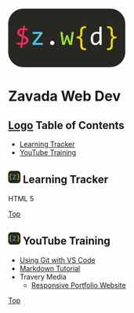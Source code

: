 [logo]:https://github.com/mzavada/portfolio/blob/master/dist/img/favicon.ico

![Zavada Web Dev](https://github.com/mzavada/portfolio/blob/master/dist/img/zwd_logo.png)

# Zavada Web Dev

## [Logo][logo] Table of Contents

- [Learning Tracker](#user-content--learning-tracker)
- [YouTube Training](#user-content--youtube-training)


## <img src="https://github.com/mzavada/portfolio/blob/master/dist/img/z_sqlogo.png" width="25px"/> Learning Tracker
HTML 5


[Top](#user-content-zavada-web-dev)

## <img src="https://github.com/mzavada/portfolio/blob/master/dist/img/z_sqlogo.png" width="25px"/> YouTube Training

- [Using Git with VS Code](https://www.youtube.com/watch?v=9cMWR-EGFuY)
- [Markdown Tutorial](https://www.youtube.com/watch?v=pTCROLZLhDM)
- Travery Media
  - [Responsive Portfolio Website](https://www.youtube.com/watch?v=gYzHS-n2gqU)

[Top](#user-content-zavada-web-dev)

<!-- CSS Styles -->
